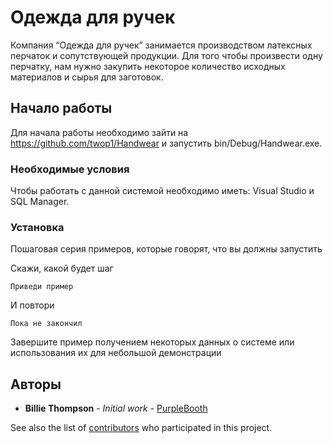# Одежда для ручек

Компания “Одежда для ручек” занимается производством латексных перчаток и сопутствующей 
продукции. Для того чтобы произвести одну перчатку, нам нужно закупить некоторое количество 
исходных материалов и сырья для заготовок.

## Начало работы

Для начала работы необходимо зайти на https://github.com/twop1/Handwear и запустить bin/Debug/Handwear.exe.

### Необходимые условия

Чтобы работать с данной системой необходимо иметь: Visual Studio и SQL Manager.

### Установка

Пошаговая серия примеров, которые говорят, что вы должны запустить

Скажи, какой будет шаг

```
Приведи пример
```

И повтори

```
Пока не закончил
```

Завершите пример получением некоторых данных о системе или использования их для небольшой демонстрации

## Авторы

* **Billie Thompson** - *Initial work* - [PurpleBooth](https://github.com/PurpleBooth)

See also the list of [contributors](https://github.com/your/project/contributors) who participated in this project.
